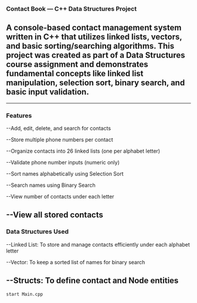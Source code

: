 ### Contact Book — C++ Data Structures Project

## A console-based contact management system written in C++ that utilizes linked lists, vectors, and basic sorting/searching algorithms. This project was created as part of a Data Structures course assignment and demonstrates fundamental concepts like linked list manipulation, selection sort, binary search, and basic input validation.
---
### Features
--Add, edit, delete, and search for contacts

--Store multiple phone numbers per contact

--Organize contacts into 26 linked lists (one per alphabet letter)

--Validate phone number inputs (numeric only)

--Sort names alphabetically using Selection Sort

--Search names using Binary Search

--View number of contacts under each letter

--View all stored contacts
---
### Data Structures Used
--Linked List: To store and manage contacts efficiently under each alphabet letter

--Vector<string>: To keep a sorted list of names for binary search

--Structs: To define contact and Node entities
---
```bash
start Main.cpp
